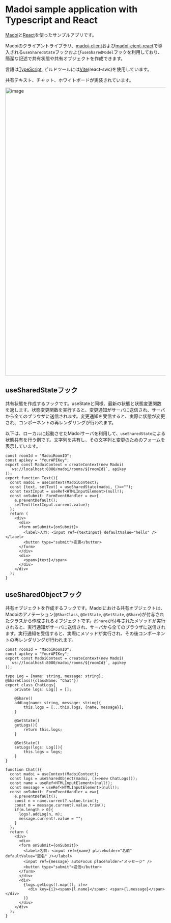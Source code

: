 # Madoi sample application with Typescript and React

[Madoi](https://github.com/kcg-edu-future-lab/madoi)と[React](https://ja.react.dev/)を使ったサンプルアプリです。

Madoiのクライアントライブラリ、[madoi-client](https://www.npmjs.com/package/madoi-client)および[madoi-cient-react](https://www.npmjs.com/package/madoi-client-react)で導入される`useSharedState`フックおよび`useSharedModel`フックを利用しており、簡潔な記述で共有状態や共有オブジェクトを作成できます。

言語は[TypeScript](https://www.typescriptlang.org/), ビルドツールには[Vite](https://ja.vite.dev/)(react-swc)を使用しています。

共有テキスト、チャット、ホワイトボードが実装されています。

<img width="906" alt="image" src="https://github.com/user-attachments/assets/266c5da7-c237-4b1e-8920-bd7884c39e88" />


## useSharedStateフック

共有状態を作成するフックです。useStateと同様、最新の状態と状態変更関数を返します。状態変更関数を実行すると、変更通知がサーバに送信され、サーバから全てのブラウザに送信されます。変更通知を受信すると、実際に状態が変更され、コンポーネントの再レンダリングが行われます。

以下は、ローカルに起動させたMadoiサーバを利用して、`useSharedState`による状態共有を行う例です。文字列を共有し、その文字列と変更のためのフォームを表示しています。

```tsx
const roomId = "MadoiRoomID";
const apikey = "YourAPIKey";
export const MadoiContext = createContext(new Madoi(
  `ws://localhost:8080/madoi/rooms/${roomId}`, apikey
));
export function Text(){
  const madoi = useContext(MadoiContext);
  const [text, setText] = useSharedState(madoi, ()=>"");
  const textInput = useRef<HTMLInputElement>(null!);
  const onSubmit: FormEventHandler = e=>{
    e.preventDefault();
    setText(textInput.current.value);
  };
  return (
    <div>
      <div>
      <form onSubmit={onSubmit}>
        <label>入力: <input ref={textInput} defaultValue="hello" /></label>
        <button type="submit">変更</button>
      </form>
      </div>
      <div>
        <span>{text}</span>
      </div>
    </div>
  );    
}
```

## useSharedObjectフック

共有オブジェクトを作成するフックです。Madoiにおける共有オブジェクトは、Madoiのアノテーション(`@SharClass`, `@GetState`, `@SetState`, `@Share`)が付与されたクラスから作成されるオブジェクトです。`@Share`が付与されたメソッドが実行されると、実行通知がサーバに送信され、サーバから全てのブラウザに送信されます。実行通知を受信すると、実際にメソッドが実行され、その後コンポーネントの再レンダリングが行われます。

```tsx
const roomId = "MadoiRoomID";
const apikey = "YourAPIKey";
export const MadoiContext = createContext(new Madoi(
  `ws://localhost:8080/madoi/rooms/${roomId}`, apikey
));

type Log = {name: string, message: string};
@ShareClass({className: "Chat"})
export class ChatLogs{
    private logs: Log[] = [];

    @Share()
    addLog(name: string, message: string){
        this.logs = [...this.logs, {name, message}];
    }

    @GetState()
    getLogs(){
        return this.logs;
    }

    @SetState()
    setLogs(logs: Log[]){
        this.logs = logs;
    }
}

function Chat(){
  const madoi = useContext(MadoiContext);
  const logs = useSharedObject(madoi, ()=>new ChatLogs());
  const name = useRef<HTMLInputElement>(null!);
  const message = useRef<HTMLInputElement>(null!);
  const onSubmit: FormEventHandler = e=>{
    e.preventDefault();
    const n = name.current?.value.trim();
    const m = message.current?.value.trim();
    if(m.length > 0){
      logs?.addLog(n, m);
      message.current!.value = "";
    }
  };
  return (
    <div>
      <div>
      <form onSubmit={onSubmit}>
        <label>名前: <input ref={name} placeholder="名前" defaultValue="匿名" /></label>
        <input ref={message} autoFocus placeholder="メッセージ" />
        <button type="submit">送信</button>
      </form>
      </div>
      <div>
        {logs.getLogs().map((l, i)=>
          <div key={i}><span>{l.name}</span>: <span>{l.message}</span></div>
        )}
      </div>
    </div>
  );    
}
```
